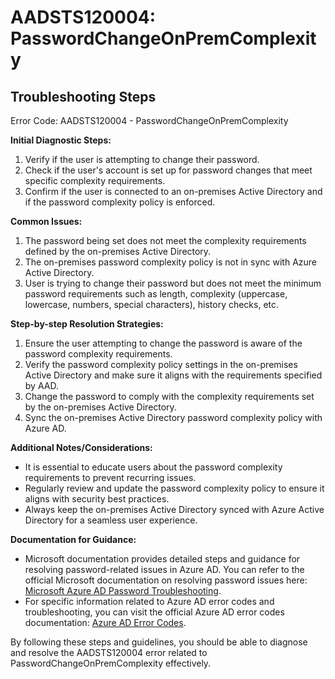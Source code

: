 # AADSTS120004: PasswordChangeOnPremComplexity


## Troubleshooting Steps
Error Code: AADSTS120004 - PasswordChangeOnPremComplexity

**Initial Diagnostic Steps:**
1. Verify if the user is attempting to change their password.
2. Check if the user's account is set up for password changes that meet specific complexity requirements.
3. Confirm if the user is connected to an on-premises Active Directory and if the password complexity policy is enforced.

**Common Issues:**
1. The password being set does not meet the complexity requirements defined by the on-premises Active Directory.
2. The on-premises password complexity policy is not in sync with Azure Active Directory.
3. User is trying to change their password but does not meet the minimum password requirements such as length, complexity (uppercase, lowercase, numbers, special characters), history checks, etc.

**Step-by-step Resolution Strategies:**
1. Ensure the user attempting to change the password is aware of the password complexity requirements.
2. Verify the password complexity policy settings in the on-premises Active Directory and make sure it aligns with the requirements specified by AAD.
3. Change the password to comply with the complexity requirements set by the on-premises Active Directory.
4. Sync the on-premises Active Directory password complexity policy with Azure AD.

**Additional Notes/Considerations:**
- It is essential to educate users about the password complexity requirements to prevent recurring issues.
- Regularly review and update the password complexity policy to ensure it aligns with security best practices.
- Always keep the on-premises Active Directory synced with Azure Active Directory for a seamless user experience.

**Documentation for Guidance:**
- Microsoft documentation provides detailed steps and guidance for resolving password-related issues in Azure AD. You can refer to the official Microsoft documentation on resolving password issues here: [Microsoft Azure AD Password Troubleshooting](https://docs.microsoft.com/en-us/azure/active-directory/fundamentals/active-directory-passwords-troubleshoot).
- For specific information related to Azure AD error codes and troubleshooting, you can visit the official Azure AD error codes documentation: [Azure AD Error Codes](https://docs.microsoft.com/en-us/azure/active-directory/develop/v2-protocols-error-handling).

By following these steps and guidelines, you should be able to diagnose and resolve the AADSTS120004 error related to PasswordChangeOnPremComplexity effectively.